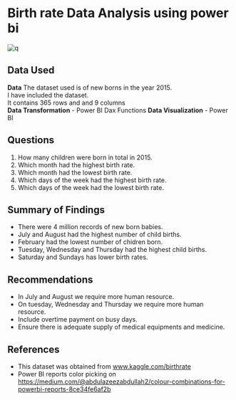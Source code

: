 # Birth rate Data Analysis using power bi

![q](https://github.com/allan-pg/birth_rate/assets/62595869/2c597aa1-f4e3-4f2a-9773-eccc2f0b1e53)

## Data Used
**Data** The dataset used is of new borns in the year 2015.  
I have included the dataset.  
It contains 365 rows and and 9 columns  
**Data Transformation** - Power BI Dax Functions
**Data Visualization** - Power BI  
  
## Questions
1. How many children were born in total in 2015.
2. Which month had the highest birth rate.
3. Which month had the lowest birth rate.
4. Which days of the week had the highest birth rate.
5. Which days of the week had the lowest birth rate.

## Summary of Findings
- There were 4 million records of new born babies.
- July and August had the highest number of child births.
- February had the lowest number of chidren born.
- Tuesday, Wednesday and Thursday had the highest child births.
- Saturday and Sundays has lower birth rates.

## Recommendations
- In July and August we require more human resource.
- On tuesday, Wednesday and Thursday we require more human resource.
- Include overtime payment on busy days.
- Ensure there is adequate supply of medical equipments and medicine.

 ## References
 - This dataset was obtained from www.kaggle.com/birthrate 
- Power BI reports color picking on https://medium.com/@abdulazeezabdullah2/colour-combinations-for-powerbi-reports-8ce34fe6af2b
